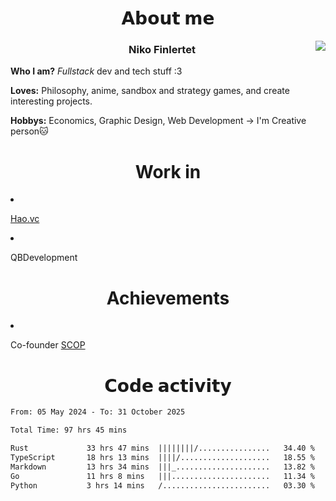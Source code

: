 <div>
  <h1 align="center">𝗔𝗯𝗼𝘂𝘁 𝗺𝗲</h1>
    <div align="center">
      <img src="https://64.media.tumblr.com/753cecd3e4eafb916e634db43fb5ac28/71df3f8a7be83c9b-ee/s500x750/9d3eae262784094f48a1da292f334dab0da6f714.gif" align="right">
    </div>
  <h3 align="center">Niko Finlertet</h3>

<b>Who I am?</b> _Fullstack_ dev and tech stuff :3
<p/><b>Loves:</b> Philosophy, anime, sandbox and strategy games, and create interesting projects.
<p/><b>Hobbys:</b> Economics, Graphic Design, Web Development -> I'm Creative person🐱
</div>

<!-- Тут расположить контакты + проекты(написать не портфолио, а сайт для моих проектов и распространять этот репозиторий как портфолио?) -->
<div>
  <h1 align="center">Work in</h1>
  <li><p><a href="https://hao.vc/">Hao.vc</a></p></li>
  <li><p>QBDevelopment</p></li>
</div>


<div>
  <h1 align="center">Achievements</h1>
  <li><p>Co-founder <a href="https://t.me/some_kind_of_programmers/">SCOP</a></p></li>
</div>

<h1 align="center">𝗖𝗼𝗱𝗲 𝗮𝗰𝘁𝗶𝘃𝗶𝘁𝘆</h1>



<!-- WakaTime -->
<!--START_SECTION:waka-->

```txt
From: 05 May 2024 - To: 31 October 2025

Total Time: 97 hrs 45 mins

Rust             33 hrs 47 mins  ||||||||/................   34.40 %
TypeScript       18 hrs 13 mins  ||||/....................   18.55 %
Markdown         13 hrs 34 mins  |||_.....................   13.82 %
Go               11 hrs 8 mins   |||......................   11.34 %
Python           3 hrs 14 mins   /........................   03.30 %
```

<!--END_SECTION:waka-->



